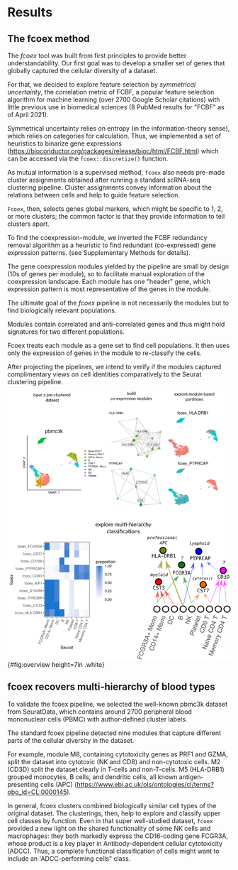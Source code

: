 # Results

## The fcoex method 

The _fcoex_ tool was built from first principles to provide better understandability. Our first goal was to develop a smaller set of genes that globally captured the cellular diversity of a dataset. 

For that, we decided to explore feature selection by _symmetrical uncertainty_, the correlation metric of FCBF, a popular feature selection algorithm for machine learning (over 2700 Google Scholar citations) with little previous use in biomedical sciences (8 PubMed results for "FCBF" as of April 2021). 

Symmetrical uncertainty relies on entropy (in the information-theory sense), which relies on categories for calculation. Thus, we implemented a set of heuristics to binarize gene expressions (https://bioconductor.org/packages/release/bioc/html/FCBF.html) which can be accessed via the `fcoex::discretize()` function.  

As mutual information is a supervised method, `fcoex` also needs pre-made cluster assignments obtained after running a standard scRNA-seq clustering pipeline. Cluster assignments convey information about the relations between cells and help to guide feature selection. 

`Fcoex`, then, selects genes global markers, which might be specific to 1, 2, or more clusters; the common factor is that they provide information to tell clusters apart.

To find the coexpression-module, we inverted the FCBF redundancy removal algorithm as a heuristic to find redundant (co-expressed) gene expression patterns. (see Supplementary Methods for details).   

The gene coexpression modules yielded by the pipeline are small by design (10s of genes per module), so to facilitate manual exploration of the coexpression landscape.
Each module has one "header" gene, which expression pattern is most representative of the genes in the module. 

The ultimate goal of the _fcoex_ pipeline is not necessarily the modules but to find biologically relevant populations. 

Modules contain correlated and anti-correlated genes and thus might hold signatures for two different populations. 

Fcoex treats each module as a gene set to find cell populations. It then uses only the expression of genes in the module to re-classify the cells.

After projecting the pipelines, we intend to verify if the modules captured complimentary views on cell identities comparatively to the Seurat clustering pipeline.

![Overview](images/fcoex_overview.png){#fig:overview height=7in .white}


## fcoex recovers multi-hierarchy of blood types

 To validate the fcoex pipeline, we selected the well-known pbmc3k dataset from SeuratData, which contains around 2700 peripheral blood mononuclear cells (PBMC) with author-defined cluster labels. 

 The standard fcoex pipeline detected nine modules that capture different parts of the cellular diversity in the dataset.

 For example, module M8, containing cytotoxicity genes as PRF1 and GZMA, split the dataset into cytotoxic (NK and CD8) and non-cytotoxic cells.  M2 (CD3D) split the dataset clearly in T-cells and non-T-cells.  M5 (HLA-DRB1) grouped monocytes, B cells, and dendritic cells, all known antigen-presenting cells (APC) (https://www.ebi.ac.uk/ols/ontologies/cl/terms?obo_id=CL:0000145).


 In general, fcoex clusters combined biologically similar cell types of the original dataset. The clusterings, then, help to explore and classify upper cell classes by function. Even in that super well-studied dataset, `fcoex` provided a new light on the shared functionality of some NK cells and macrophages: they both markedly express the CD16-coding gene FCGR3A, whose product is a key player in Antibody-dependent cellular cytotoxicity (ADCC). Thus, a complete functional classification of cells might want to include an 'ADCC-performing cells" class. 